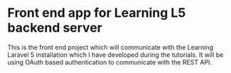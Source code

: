# Front end app for Learning L5 backend server

This is the front end project which will communicate with the Learning Laravel 5 installation which I have developed
during the tutorials. It will be using OAuth based authentication to communicate with the REST API.